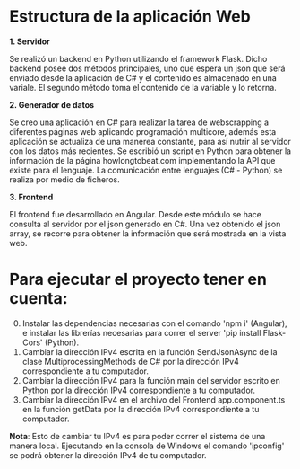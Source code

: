 # Estructura de la aplicación Web

**1. Servidor**

Se realizó un backend en Python utilizando el framework Flask. Dicho backend posee dos métodos principales, uno que espera un json que será enviado desde la aplicación de C# y el contenido es almacenado en una variale. El segundo método toma el contenido de la variable y lo retorna.

**2. Generador de datos**

Se creo una aplicación en C# para realizar la tarea de webscrapping a diferentes páginas web aplicando programación multicore, además esta aplicación se actualiza de una manerea constante, para así nutrir al servidor con los datos más recientes. Se escribió un script en Python para obtener la información de la página howlongtobeat.com implementando la API que existe para el lenguaje. La comunicación entre lenguajes (C# - Python) se realiza por medio de ficheros.

**3. Frontend**

El frontend fue desarrollado en Angular. Desde este módulo se hace consulta al servidor por el json generado en C#. Una vez obtenido el json array, se recorre para obtener la información que será mostrada en la vista web.

# Para ejecutar el proyecto tener en cuenta:

0. Instalar las dependencias necesarias con el comando 'npm i' (Angular), e instalar las librerías necesarias para correr el server 'pip install Flask-Cors' (Python). 
1. Cambiar la dirección IPv4 escrita en la función SendJsonAsync de la clase MultiprocessingMethods de C# por la dirección IPv4 correspondiente a tu computador.
2. Cambiar la dirección IPv4 para la función main del servidor escrito en Python por la dirección IPv4 correspondiente a tu computador.
3. Cambiar la dirección IPv4 en el archivo del Frontend app.component.ts en la función getData por la dirección IPv4 correspondiente a tu computador.

**Nota**: Esto de cambiar tu IPv4 es para poder correr el sistema de una manera local. Ejecutando en la consola de Windows el comando 'ipconfig' se podrá obtener la dirección IPv4 de tu computador.